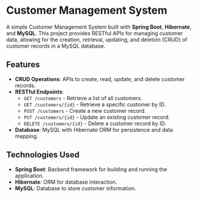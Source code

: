 # Customer Management System

A simple Customer Management System built with **Spring Boot**, **Hibernate**, and **MySQL**. This project provides RESTful APIs for managing customer data, allowing for the creation, retrieval, updating, and deletion (CRUD) of customer records in a MySQL database.

## Features

- **CRUD Operations**: APIs to create, read, update, and delete customer records.
- **RESTful Endpoints**:
  - `GET /customers` - Retrieve a list of all customers.
  - `GET /customers/{id}` - Retrieve a specific customer by ID.
  - `POST /customers` - Create a new customer record.
  - `PUT /customers/{id}` - Update an existing customer record.
  - `DELETE /customers/{id}` - Delete a customer record by ID.
- **Database**: MySQL with Hibernate ORM for persistence and data mapping.

## Technologies Used

- **Spring Boot**: Backend framework for building and running the application.
- **Hibernate**: ORM for database interaction.
- **MySQL**: Database to store customer information.
